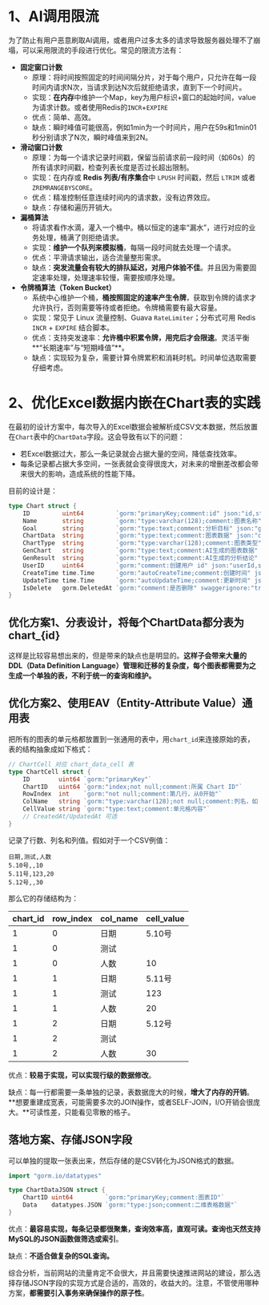 # 1、AI调用限流

为了防止有用户恶意刷取AI调用，或者用户过多太多的请求导致服务器处理不了崩塌，可以采用限流的手段进行优化。常见的限流方法有：

- **固定窗口计数**
  - 原理：将时间按照固定的时间间隔分片，对于每个用户，只允许在每一段时间内请求N次，当请求到达N次后就拒绝请求，直到下一个时间片。
  - 实现：**在内存**中维护一个Map，key为用户标识+窗口的起始时间，value为请求计数。或者使用Redis的`INCR`+`EXPIRE`
  - 优点：简单、高效。
  - 缺点：瞬时峰值可能很高，例如1min为一个时间片，用户在59s和1min01秒分别请求了N次，瞬时峰值来到2N。
- **滑动窗口计数**
  - 原理：为每一个请求记录时间戳，保留当前请求前一段时间（如60s）的所有请求时间戳，检查列表长度是否过长超出限制。
  - 实现：在内存或 **Redis 列表/有序集合**中 `LPUSH` 时间戳，然后 `LTRIM` 或者 `ZREMRANGEBYSCORE`。
  - 优点：精准控制任意连续时间内的请求数，没有边界效应。
  - 缺点：存储和遍历开销大。
- **漏桶算法**
  - 将请求看作水滴，灌入一个桶中。桶以恒定的速率“漏水”，进行对应的业务处理，桶满了则拒绝请求。
  - 实现：**维护一个队列来模拟桶**，每隔一段时间就去处理一个请求。
  - 优点：平滑请求输出，适合流量整形需求。
  - 缺点：**突发流量会有较大的排队延迟，对用户体验不佳**。并且因为需要固定速率处理，处理速率较慢，需要按顺序处理。
- **令牌桶算法（Token Bucket）**
  - 系统中心维护一个桶，**桶按照固定的速率产生令牌**，获取到令牌的请求才允许执行，否则需要等待或者拒绝。令牌桶需要有最大容量。
  - 实现：常见于 Linux 流量控制、Guava `RateLimiter`；分布式可用 Redis `INCR` + `EXPIRE` 结合脚本。
  - 优点：支持突发速率：**允许桶中积累令牌，用完后才会限速**。灵活平衡**“长期速率”与“短期峰值”**。
  - 缺点：实现较为复杂，需要计算令牌累积和消耗时机。时间单位选取需要仔细考虑。

# 2、优化Excel数据内嵌在Chart表的实践

在最初的设计方案中，每次导入的Excel数据会被解析成CSV文本数据，然后放置在`Chart`表中的`ChartData`字段。这会导致有以下的问题：

- 若Excel数据过大，那么一条记录就会占据大量的空间，降低查找效率。
- 每条记录都占据大多空间，一张表就会变得很庞大，对未来的增删差改都会带来很大的影响，造成系统的性能下降。

目前的设计是：

```go
type Chart struct {
	ID         uint64         `gorm:"primaryKey;comment:id" json:"id,string" swaggertype:"string"`
	Name       string         `gorm:"type:varchar(128);comment:图表名称" json:"name"`
	Goal       string         `gorm:"type:text;comment:分析目标" json:"goal"`
	ChartData  string         `gorm:"type:text;comment:图表数据" json:"chartData"`
	ChartType  string         `gorm:"type:varchar(128);comment:图表类型" json:"chartType"`
	GenChart   string         `gorm:"type:text;comment:AI生成的图表数据" json:"genChart"`
	GenResult  string         `gorm:"type:text;comment:AI生成的分析结论" json:"genResult"`
	UserID     uint64         `gorm:"comment:创建用户 id" json:"userId,string" swaggertype:"string"`
	CreateTime time.Time      `gorm:"autoCreateTime;comment:创建时间" json:"createTime"`
	UpdateTime time.Time      `gorm:"autoUpdateTime;comment:更新时间" json:"updateTime"`
	IsDelete   gorm.DeletedAt `gorm:"comment:是否删除" swaggerignore:"true" json:"isDelete"`
}
```

## 优化方案1、分表设计，将每个ChartData都分表为chart_{id}

这样是比较容易想出来的，但是带来的缺点也是明显的。**这样子会带来大量的DDL（Data Definition Language）管理和迁移的复杂度，每个图表都需要为之生成一个单独的表，不利于统一的查询和维护。**

## 优化方案2、使用**EAV（Entity-Attribute Value）通用表**

把所有的图表的单元格都放置到一张通用的表中，用`chart_id`来连接原始的表，表的结构抽象成如下格式：

```go
// ChartCell 对应 chart_data_cell 表
type ChartCell struct {
    ID        uint64 `gorm:"primaryKey"`
    ChartID   uint64 `gorm:"index;not null;comment:所属 Chart ID"`
    RowIndex  int    `gorm:"not null;comment:第几行，从0开始"`
    ColName   string `gorm:"type:varchar(128);not null;comment:列名，如 日期/测试/人数"`
    CellValue string `gorm:"type:text;comment:单元格内容"`
    // CreatedAt/UpdatedAt 可选
}
```

记录了行数、列名和列值。假如对于一个CSV例值：

```
日期,测试,人数
5.10号,,10
5.11号,123,20
5.12号,,30
```

那么它的存储结构为：

| chart_id | row_index | col_name | cell_value |
| -------- | --------- | -------- | ---------- |
| 1        | 0         | 日期     | 5.10号     |
| 1        | 0         | 测试     |            |
| 1        | 0         | 人数     | 10         |
| 1        | 1         | 日期     | 5.11号     |
| 1        | 1         | 测试     | 123        |
| 1        | 1         | 人数     | 20         |
| 1        | 2         | 日期     | 5.12号     |
| 1        | 2         | 测试     |            |
| 1        | 2         | 人数     | 30         |

优点：**较易于实现，可以实现行级的数据修改**。

缺点：每一行都需要一条单独的记录，表数据庞大的时候，**增大了内存的开销**。**想要重建成宽表，可能需要多次的JOIN操作，或者SELF-JOIN，I/O开销会很庞大。**可读性差，只能看见零散的格子。

## 落地方案、存储JSON字段

可以单独的提取一张表出来，然后存储的是CSV转化为JSON格式的数据。

```go
import "gorm.io/datatypes"

type ChartDataJSON struct {
    ChartID uint64         `gorm:"primaryKey;comment:图表ID"`
    Data    datatypes.JSON `gorm:"type:json;comment:二维表格数据"`  
}
```

优点：**最容易实现，每条记录都很聚集，查询效率高，直观可读。**查询也天然支持MySQL的JSON函数**做筛选或索引**。

缺点：**不适合做复杂的SQL查询。**

综合分析，当前网站的流量肯定不会很大，并且需要快速推进网站的建设，那么选择存储JSON字段的实现方式是合适的，高效的，收益大的。注意，不管使用哪种方案，**都需要引入事务来确保操作的原子性**。